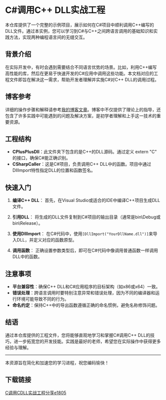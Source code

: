 # C#调用C++ DLL实战工程

本仓库提供了一个完整的示例项目，展示如何在C#项目中顺利调用C++编写的DLL文件。通过本实例，您可以学习到C#与C++之间跨语言调用的基础知识和实践方法，实现两种编程语言间的无缝交互。

## 背景介绍

在实际开发中，有时会遇到需要结合不同语言优势的场景。比如，利用C++编写高性能的库，然后在更易于快速开发的C#应用中调用这些功能。本文档对应的工程文件即旨在解决这一需求，帮助开发者理解并实施C#对C++ DLL的调用过程。

## 博客参考

详细的操作步骤和解释请参考[我的博客文章](https://blog.csdn.net/yumkk/article/details/106746882)。博客中不仅提供了理论上的指导，还包含了许多实践中可能遇到的问题及解决方案，是初学者理解和上手这一技术的重要资源。

## 工程结构

- **CPlusPlusDll**：此文件夹下包含的是C++的DLL源码。通过定义 extern "C" 的接口，确保C#能正确识别。
- **CSharpCaller**：这是C#项目，负责调用C++ DLL中的函数。项目中通过DllImport特性指定DLL的位置和函数签名。

## 快速入门

1. **编译C++ DLL**：
    首先，在Visual Studio或适合的IDE中编译C++项目生成DLL文件。
    
2. **引用DLL**：
    将生成的DLL文件复制到C#项目的输出目录（通常是bin\Debug或bin\Release）。
    
3. **使用DllImport**：
    在C#代码中，使用`[DllImport("YourDllName.dll")]`来导入DLL，并定义对应的函数原型。
    
4. **调用函数**：
    正确设置参数类型后，即可在C#代码中像调用普通函数一样调用DLL中的函数。

## 注意事项

- **平台兼容性**：确保C++ DLL和C#应用程序的目标架构（如x86或x64）一致。
- **错误处理**：跨语言调用时要特别注意异常和错误处理，因为不同的编译器和运行环境可能导致不同的行为。
- **命名约定**：保持C++中的导出函数遵循正确的命名惯例，避免名称修饰问题。

## 结语

通过本仓库提供的工程文件，您将能够直观地学习和掌握C#调用C++ DLL的技巧，进一步拓宽您的开发技能。实践是最好的老师，希望您在实际操作中获得更多经验与理解。

---

本资源旨在简化和加速您的学习进程，祝您编码愉快！

## 下载链接

[C调用CDLL实战工程分享e1805](https://pan.quark.cn/s/1312f6e39d05)